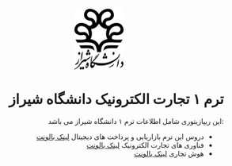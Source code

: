 <div dir="rtl">

<p align="center">
  <img src="logo.png" width="100px">
</p>

# ترم ۱ تجارت الکترونیک دانشگاه شیراز

:این ریپازیتوری شامل اطلاعات ترم ۱ دانشگاه شیراز می باشد

- دروس این ترم بازاریابی و پرداخت های دیجیتال
  [لینک بالونت](https://balo.me/shirazuEMarketing)
- فناوری های تجارت الکترونیک
  [لینک بالونت](https://balo.me/shirazuECommerceTech)
- هوش تجاری
  [لینک بالونت](https://balo.me/shirazuBI)

</div>
